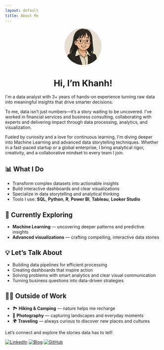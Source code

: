 ```yaml
---
layout: default
title: About Me
---
```

<div align="center">
  <img src="/assets/images/github_profilepic.png" alt="Khanh's profile photo" width="120" style="border-radius: 100%;"/>
  <h1>Hi, I’m Khanh!</h1>
</div>

I'm a data analyst with 3+ years of hands-on experience turning raw data into meaningful insights that drive smarter decisions.

To me, data isn’t just numbers—it’s a story waiting to be uncovered. I've worked in financial services and business consulting, collaborating with experts and delivering impact through data processing, analytics, and visualization. 

Fueled by curiosity and a love for continuous learning, I'm diving deeper into Machine Learning and advanced data storytelling techniques. Whether in a fast-paced startup or a global enterprise, I bring analytical rigor, creativity, and a collaborative mindset to every team I join.

<div class="section-divider-alt"></div>

## 📊 What I Do

- Transform complex datasets into actionable insights  
- Build interactive dashboards and clear visualizations  
- Specialize in data storytelling and analytical thinking  
- Tools I use: **SQL**, **Python**, **R**, **Power BI**, **Tableau**, **Looker Studio**


## 🚀 Currently Exploring

- **Machine Learning** — uncovering deeper patterns and predictive insights  
- **Advanced visualizations** — crafting compelling, interactive data stories  


## 💡 Let’s Talk About

- Building data pipelines for efficient processing  
- Creating dashboards that inspire action  
- Solving problems with smart analytics and clear visual communication  
- Turning business questions into data-driven strategies  


## 🧑‍💻 Outside of Work

- 🏞️ **Hiking & Camping** — nature helps me recharge  
- 📸 **Photography** — capturing landscapes and everyday moments  
- 🌍 **Traveling** — always curious to discover new places and cultures  

<div class="section-divider"></div>

Let’s connect and explore the stories data has to tell!

[![LinkedIn](https://img.shields.io/badge/LinkedIn-0A66C2?style=for-the-badge&logo=linkedin&logoColor=white)](https://www.linkedin.com/in/dtbkhanh/) 
[![Blog](https://img.shields.io/badge/Blog-blue?style=for-the-badge&logo=bookstack&logoColor=white)](https://dtbkhanh.github.io/) 
[![GitHub](https://img.shields.io/badge/GitHub-181717?style=for-the-badge&logo=github&logoColor=white)](https://github.com/dtbkhanh)
